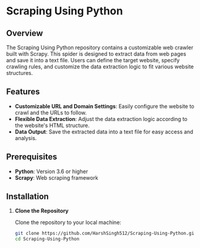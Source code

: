 # Scraping Using Python

## Overview

The Scraping Using Python repository contains a customizable web crawler built with Scrapy. This spider is designed to extract data from web pages and save it into a text file. Users can define the target website, specify crawling rules, and customize the data extraction logic to fit various website structures.

## Features

- **Customizable URL and Domain Settings**: Easily configure the website to crawl and the URLs to follow.
- **Flexible Data Extraction**: Adjust the data extraction logic according to the website's HTML structure.
- **Data Output**: Save the extracted data into a text file for easy access and analysis.

## Prerequisites

- **Python**: Version 3.6 or higher
- **Scrapy**: Web scraping framework

## Installation

1. **Clone the Repository**

   Clone the repository to your local machine:

   ```bash
   git clone https://github.com/HarshSingh512/Scraping-Using-Python.git
   cd Scraping-Using-Python
